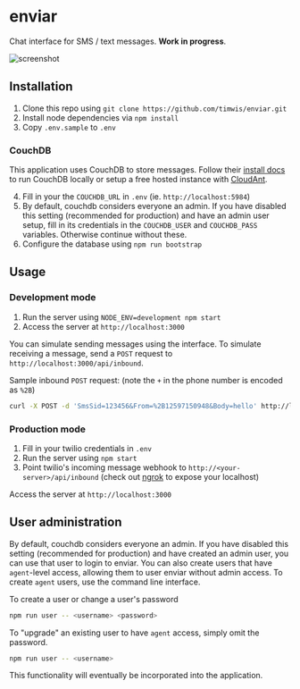 # enviar

Chat interface for SMS / text messages. **Work in progress**.

![screenshot](http://i.imgur.com/XMrf0Rd.png)

## Installation
1. Clone this repo using `git clone https://github.com/timwis/enviar.git`
2. Install node dependencies via `npm install`
3. Copy `.env.sample` to `.env`

### CouchDB
This application uses CouchDB to store messages. Follow their [install docs](http://docs.couchdb.org/en/1.6.1/install/index.html)
to run CouchDB locally or setup a free hosted instance with [CloudAnt](https://cloudant.com/).

4. Fill in your the `COUCHDB_URL` in `.env` (ie. `http://localhost:5984`)
5. By default, couchdb considers everyone an admin. If you have disabled this setting (recommended for production)
and have an admin user setup, fill in its credentials in the `COUCHDB_USER` and `COUCHDB_PASS` variables. Otherwise
continue without these.
6. Configure the database using `npm run bootstrap`

## Usage

### Development mode
1. Run the server using `NODE_ENV=development npm start`
2. Access the server at `http://localhost:3000`

You can simulate sending messages using the interface. To simulate receiving a message,
send a `POST` request to `http://localhost:3000/api/inbound`.

Sample inbound `POST` request: (note the `+` in the phone number is encoded as `%2B`)
```bash
curl -X POST -d 'SmsSid=123456&From=%2B12597150948&Body=hello' http://localhost:3000/api/inbound
```

### Production mode
1. Fill in your twilio credentials in `.env`
2. Run the server using `npm start`
3. Point twilio's incoming message webhook to `http://<your-server>/api/inbound` (check out [ngrok](https://ngrok.com/) to expose your localhost)

Access the server at `http://localhost:3000`

## User administration
By default, couchdb considers everyone an admin. If you have disabled this setting (recommended for production)
and have created an admin user, you can use that user to login to enviar. You can also create users that have
`agent`-level access, allowing them to user enviar without admin access. To create `agent` users, use the
command line interface.

To create a user or change a user's password
```bash
npm run user -- <username> <password>
```

To "upgrade" an existing user to have `agent` access, simply omit the password.
```bash
npm run user -- <username>
```

This functionality will eventually be incorporated into the application.
